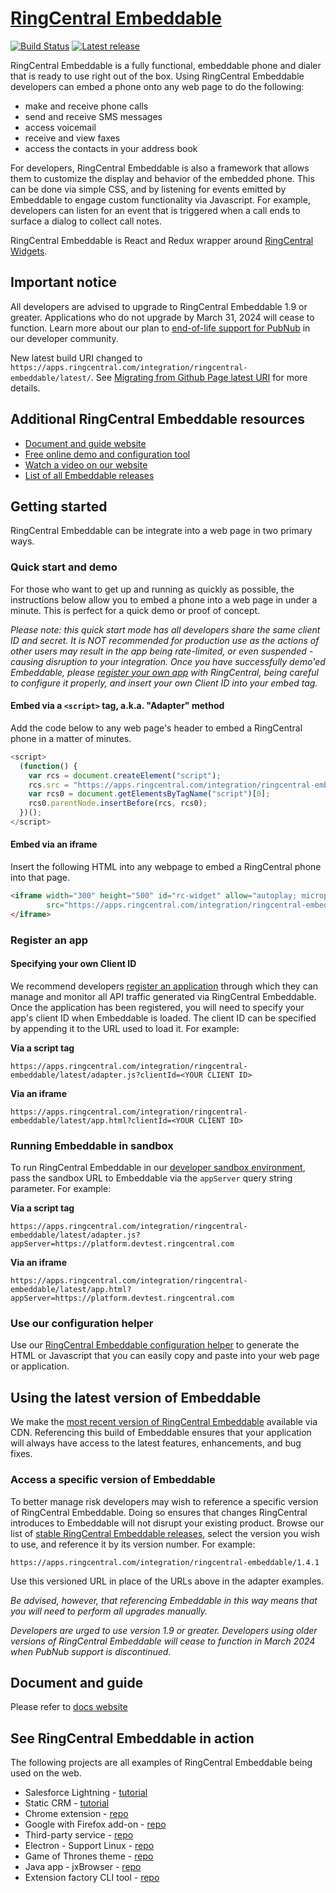 # [RingCentral Embeddable](https://apps.ringcentral.com/integration/ringcentral-embeddable/latest/)

[![Build Status](https://github.com/ringcentral/ringcentral-embeddable/workflows/CI%20Pipeline/badge.svg?branch=main)](https://github.com/ringcentral/ringcentral-embeddable/actions)
[![Latest release](https://img.shields.io/github/v/release/ringcentral/ringcentral-embeddable)](https://github.com/ringcentral/ringcentral-embeddable/releases)

RingCentral Embeddable is a fully functional, embeddable phone and dialer that is ready to use right out of the box. Using RingCentral Embeddable developers can embed a phone onto any web page to do the following:

* make and receive phone calls
* send and receive SMS messages
* access voicemail
* receive and view faxes
* access the contacts in your address book

For developers, RingCentral Embeddable is also a framework that allows them to customize the display and behavior of the embedded phone. This can be done via simple CSS, and by listening for events emitted by Embeddable to engage custom functionality via Javascript. For example, developers can listen for an event that is triggered when a call ends to surface a dialog to collect call notes. 

RingCentral Embeddable is React and Redux wrapper around [RingCentral Widgets](https://github.com/ringcentral/ringcentral-js-widgets).

## Important notice

All developers are advised to upgrade to RingCentral Embeddable 1.9 or greater. Applications who do not upgrade by March 31, 2024 will cease to function. Learn more about our plan to [end-of-life support for PubNub](https://community.ringcentral.com/articles/116312/end-of-life-for-pubnub-event-delivery-scheduled-fo.html) in our developer community.

New latest build URI changed to `https://apps.ringcentral.com/integration/ringcentral-embeddable/latest/`. See [Migrating from Github Page latest URI](https://ringcentral.github.io/ringcentral-embeddable/docs/integration/new-latest-uri/) for more details.

## Additional RingCentral Embeddable resources

* [Document and guide website](https://ringcentral.github.io/ringcentral-embeddable/docs)
* [Free online demo and configuration tool](https://apps.ringcentral.com/integration/ringcentral-embeddable/latest/)
* [Watch a video on our website](https://developers.ringcentral.com/embeddable-voice)
* [List of all Embeddable releases](https://github.com/ringcentral/ringcentral-embeddable/releases)

## Getting started

RingCentral Embeddable can be integrate into a web page in two primary ways. 

### Quick start and demo

For those who want to get up and running as quickly as possible, the instructions below allow you to embed a phone into a web page in under a minute. This is perfect for a quick demo or proof of concept. 

*Please note: this quick start mode has all developers share the same client ID and secret. It is NOT recommended for production use as the actions of other users may result in the app being rate-limited, or even suspended - causing disruption to your integration. Once you have successfully demo'ed Embeddable, please [register your own app](docs/config-client-id-and-secret.md) with RingCentral, being careful to configure it properly, and insert your own Client ID into your embed tag.*

#### Embed via a `<script>` tag, a.k.a. "Adapter" method

Add the code below to any web page's header to embed a RingCentral phone in a matter of minutes.

```js
<script>
  (function() {
    var rcs = document.createElement("script");
    rcs.src = "https://apps.ringcentral.com/integration/ringcentral-embeddable/latest/adapter.js";
    var rcs0 = document.getElementsByTagName("script")[0];
    rcs0.parentNode.insertBefore(rcs, rcs0);
  })();
</script>
```

#### Embed via an iframe

Insert the following HTML into any webpage to embed a RingCentral phone into that page. 

```html
<iframe width="300" height="500" id="rc-widget" allow="autoplay; microphone"
        src="https://apps.ringcentral.com/integration/ringcentral-embeddable/latest/app.html">
</iframe>
```

### Register an app

#### Specifying your own Client ID

We recommend developers [register an application](https://developers.ringcentral.com/guide/getting-started/register-app) through which they can manage and monitor all API traffic generated via RingCentral Embeddable. Once the application has been registered, you will need to specify your app's client ID when Embeddable is loaded. The client ID can be specified by appending it to the URL used to load it. For example:

**Via a script tag**
```
https://apps.ringcentral.com/integration/ringcentral-embeddable/latest/adapter.js?clientId=<YOUR CLIENT ID>
```

**Via an iframe**
```
https://apps.ringcentral.com/integration/ringcentral-embeddable/latest/app.html?clientId=<YOUR CLIENT ID>
```

### Running Embeddable in sandbox

To run RingCentral Embeddable in our [developer sandbox environment](https://developers.ringcentral.com/guide/getting-started/using-sandbox), pass the sandbox URL to Embeddable via the `appServer` query string parameter. For example:

**Via a script tag**
```
https://apps.ringcentral.com/integration/ringcentral-embeddable/latest/adapter.js?appServer=https://platform.devtest.ringcentral.com
```

**Via an iframe**
```
https://apps.ringcentral.com/integration/ringcentral-embeddable/latest/app.html?appServer=https://platform.devtest.ringcentral.com
```

### Use our configuration helper

Use our [RingCentral Embeddable configuration helper](https://apps.ringcentral.com/integration/ringcentral-embeddable/latest/) to generate the HTML or Javascript that you can easily copy and paste into your web page or application.

## Using the latest version of Embeddable

We make the [most recent version of RingCentral Embeddable](https://apps.ringcentral.com/integration/ringcentral-embeddable/latest/) available via CDN. Referencing this build of Embeddable ensures that your application will always have access to the latest features, enhancements, and bug fixes.

### Access a specific version of Embeddable

To better manage risk developers may wish to reference a specific version of RingCentral Embeddable. Doing so ensures that changes RingCentral introduces to Embeddable will not disrupt your existing product. Browse our list of [stable RingCentral Embeddable releases](https://github.com/ringcentral/ringcentral-embeddable/releases), select the version you wish to use, and reference it by its version number. For example:

```
https://apps.ringcentral.com/integration/ringcentral-embeddable/1.4.1
```

Use this versioned URL in place of the URLs above in the adapter examples. 

*Be advised, however, that referencing Embeddable in this way means that you will need to perform all upgrades manually.*

*Developers are urged to use version 1.9 or greater. Developers using older versions of RingCentral Embeddable will cease to function in March 2024 when PubNub support is discontinued.*

## Document and guide

Please refer to [docs website](https://ringcentral.github.io/ringcentral-embeddable/docs)


## See RingCentral Embeddable in action

The following projects are all examples of RingCentral Embeddable being used on the web.

* Salesforce Lightning - [tutorial](https://ringcentral-web-widget-demos.readthedocs.io/en/latest/salesforce_lightning/tutorial/)
* Static CRM - [tutorial](https://ringcentral-web-widget-demos.readthedocs.io/en/latest/static_crm/tutorial/)
* Chrome extension - [repo](https://github.com/embbnux/ringcentral-embeddable-voice-extension)
* Google with Firefox add-on - [repo](https://github.com/embbnux/ringcentral-embeddable-for-google-firefox-addon)
* Third-party service - [repo](https://github.com/embbnux/ringcentral-embeddable-voice-with-third-party)
* Electron - Support Linux - [repo](https://github.com/embbnux/ringcentral-embeddable-voice-app)
* Game of Thrones theme - [repo](https://github.com/embbnux/ringcentral-web-widget-styles)
* Java app - jxBrowser - [repo](https://github.com/tylerlong/jxbrowser-webrtc)
* Extension factory CLI tool - [repo](https://github.com/ringcentral/ringcentral-embeddable-extension-factory)
